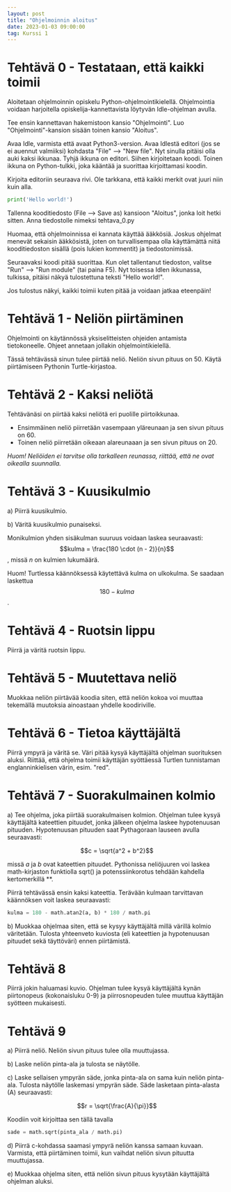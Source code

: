 ```yaml
---
layout: post
title: "Ohjelmoinnin aloitus"
date: 2023-01-03 09:00:00
tag: Kurssi 1
---
```

<script src="https://cdn.mathjax.org/mathjax/latest/MathJax.js?config=TeX-AMS-MML_HTMLorMML" type="text/javascript"></script>

# Tehtävä 0 - Testataan, että kaikki toimii

Aloitetaan ohjelmoinnin opiskelu Python-ohjelmointikielellä. Ohjelmointia voidaan harjoitella opiskelija-kannettavista löytyvän Idle-ohjelman avulla.

Tee ensin kannettavan hakemistoon kansio "Ohjelmointi". Luo "Ohjelmointi"-kansion sisään toinen kansio "Aloitus".

Avaa Idle, varmista että avaat Python3-version. Avaa Idlestä editori (jos se ei auennut valmiiksi) kohdasta "File" --> "New file". Nyt sinulla pitäisi olla auki kaksi ikkunaa. Tyhjä ikkuna on editori. Siihen kirjoitetaan koodi. Toinen ikkuna on Python-tulkki, joka kääntää ja suorittaa kirjoittamasi koodin.

Kirjoita editoriin seuraava rivi. Ole tarkkana, että kaikki merkit ovat juuri niin kuin alla.

```python
print('Hello world!')
```

Tallenna kooditiedosto (File --> Save as) kansioon "Aloitus", jonka loit hetki sitten. Anna tiedostolle nimeksi tehtava_0.py

Huomaa, että ohjelmoinnissa ei kannata käyttää ääkkösiä. Joskus ohjelmat menevät sekaisin ääkkösistä, joten on turvallisempaa olla käyttämättä niitä kooditiedoston sisällä (pois lukien kommentit) ja tiedostonimissä.

Seuraavaksi koodi pitää suorittaa. Kun olet tallentanut tiedoston, valitse "Run" --> "Run module" (tai paina F5). Nyt toisessa Idlen ikkunassa, tulkissa, pitäisi näkyä tulostettuna teksti "Hello world!".

Jos tulostus näkyi, kaikki toimii kuten pitää ja voidaan jatkaa eteenpäin!

# Tehtävä 1 - Neliön piirtäminen

Ohjelmointi on käytännössä yksiselitteisten ohjeiden antamista tietokoneelle. Ohjeet annetaan jollakin ohjelmointikielellä.

Tässä tehtävässä sinun tulee piirtää neliö. Neliön sivun pituus on 50. Käytä piirtämiseen Pythonin Turtle-kirjastoa.

# Tehtävä 2 - Kaksi neliötä

Tehtävänäsi on piirtää kaksi neliötä eri puolille piirtoikkunaa. 

- Ensimmäinen neliö piirretään vasempaan yläreunaan ja sen sivun pituus on 60. 
- Toinen neliö piirretään oikeaan alareunaaan ja sen sivun pituus on 20. 

*Huom! Neliöiden ei tarvitse olla tarkalleen reunassa, riittää, että ne ovat oikealla suunnalla.*

# Tehtävä 3 - Kuusikulmio

a) Piirrä kuusikulmio.

b) Väritä kuusikulmio punaiseksi.

Monikulmion yhden sisäkulman suuruus voidaan laskea seuraavasti: $$kulma = \frac{180 \cdot (n - 2)}{n}$$, missä $n$ on kulmien lukumäärä.

Huom! Turtlessa käännöksessä käytettävä kulma on ulkokulma. Se saadaan laskettua $$180 - kulma$$.

# Tehtävä 4 - Ruotsin lippu

Piirrä ja väritä ruotsin lippu.

# Tehtävä 5 - Muutettava neliö

Muokkaa neliön piirtävää koodia siten, että neliön kokoa voi muuttaa tekemällä muutoksia ainoastaan yhdelle koodiriville.

# Tehtävä 6 - Tietoa käyttäjältä

Piirrä ympyrä ja väritä se. Väri pitää kysyä käyttäjältä ohjelman suorituksen aluksi. Riittää, että ohjelma toimii käyttäjän syöttäessä Turtlen tunnistaman englanninkielisen värin, esim. "red".

# Tehtävä 7 - Suorakulmainen kolmio

a) Tee ohjelma, joka piirtää suorakulmaisen kolmion. Ohjelman tulee kysyä käyttäjältä kateettien pituudet, jonka jälkeen ohjelma laskee hypotenuusan pituuden. Hypotenuusan pituuden saat Pythagoraan lauseen avulla seuraavasti:

$$c = \sqrt{a^2 + b^2}$$

missä $a$ ja $b$ ovat kateettien pituudet. Pythonissa neliöjuuren voi laskea math-kirjaston funktiolla sqrt() ja potenssiinkorotus tehdään kahdella kertomerkillä **.

Piirrä tehtävässä ensin kaksi kateettia. Terävään kulmaan tarvittavan käännöksen voit laskea seuraavasti:

```python
kulma = 180 - math.atan2(a, b) * 180 / math.pi
```

b) Muokkaa ohjelmaa siten, että se kysyy käyttäjältä millä värillä kolmio väritetään. Tulosta yhteenveto kuviosta (eli kateettien ja hypotenuusan pituudet sekä täyttöväri) ennen piirtämistä.


# Tehtävä 8

Piirrä jokin haluamasi kuvio. Ohjelman tulee kysyä käyttäjältä kynän piirtonopeus (kokonaisluku 0-9) ja piirrosnopeuden tulee muuttua käyttäjän syötteen mukaisesti.

# Tehtävä 9

a) Piirrä neliö. Neliön sivun pituus tulee olla muuttujassa.

b) Laske neliön pinta-ala ja tulosta se näytölle.

c) Laske sellaisen ympyrän säde, jonka pinta-ala on sama kuin neliön pinta-ala. Tulosta näytölle laskemasi ympyrän säde. Säde lasketaan pinta-alasta (A) seuraavasti:

$$r = \sqrt{\frac{A}{\pi}}$$

Koodiin voit kirjoittaa sen tällä tavalla

```python
sade = math.sqrt(pinta_ala / math.pi)
```

d) Piirrä c-kohdassa saamasi ympyrä neliön kanssa samaan kuvaan. Varmista, että piirtäminen toimii, kun vaihdat neliön sivun pituutta muuttujassa.

e) Muokkaa ohjelma siten, että neliön sivun pituus kysytään käyttäjältä ohjelman aluksi.